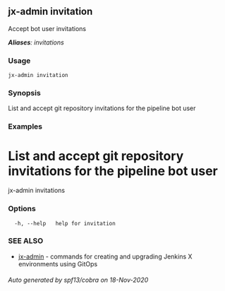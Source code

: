 ## jx-admin invitation

Accept bot user invitations

***Aliases**: invitations*

### Usage

```
jx-admin invitation
```

### Synopsis

List and accept git repository invitations for the pipeline bot user

### Examples

  # List and accept git repository invitations for the pipeline bot user
  jx-admin invitations

### Options

```
  -h, --help   help for invitation
```

### SEE ALSO

* [jx-admin](jx-admin.md)	 - commands for creating and upgrading Jenkins X environments using GitOps

###### Auto generated by spf13/cobra on 18-Nov-2020
